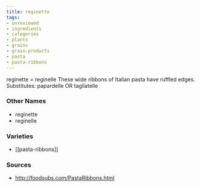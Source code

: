 ```yaml
---
title: reginette
tags:
- unreviewed
- ingredients
- categories
- plants
- grains
- grain-products
- pasta
- pasta-ribbons
---
```

reginette = reginelle These wide ribbons of Italian pasta have ruffled edges. Substitutes: papardelle OR tagliatelle

### Other Names

* reginette
* reginelle

### Varieties

* [[pasta-ribbons]]

### Sources
* http://foodsubs.com/PastaRibbons.html
